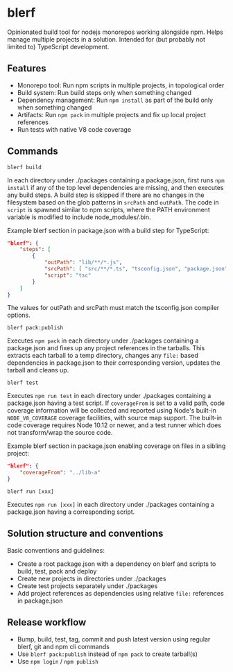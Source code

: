 # blerf

Opinionated build tool for nodejs monorepos working alongside npm. Helps manage multiple projects in a solution. Intended for (but probably not limited to) TypeScript development.

## Features

- Monorepo tool: Run npm scripts in multiple projects, in topological order
- Build system: Run build steps only when something changed
- Dependency management: Run `npm install` as part of the build only when something changed
- Artifacts: Run `npm pack` in multiple projects and fix up local project references
- Run tests with native V8 code coverage

## Commands

`blerf build`

In each directory under ./packages containing a package.json, first runs `npm install` if any of the top level dependencies are missing, and then executes any build steps. A build step is skipped if there are no changes in the filesystem based on the glob patterns in `srcPath` and `outPath`. The code in `script` is spawned similar to npm scripts, where the PATH environment variable is modified to include node_modules/.bin.

Example blerf section in package.json with a build step for TypeScript:

```json
"blerf": {
    "steps": [
        {
            "outPath": "lib/**/*.js",
            "srcPath": [ "src/**/*.ts", "tsconfig.json", "package.json"],
            "script": "tsc"
        }
    ]
}
```

The values for outPath and srcPath must match the tsconfig.json compiler options.

`blerf pack:publish`

Executes `npm pack` in each directory under ./packages containing a package.json and fixes up any project references in the tarballs. This extracts each tarball to a temp directory, changes any `file:` based dependencies in package.json to their corresponding version, updates the tarball and cleans up.

`blerf test`

Executes `npm run test` in each directory under ./packages containing a package.json having a test script. If `coverageFrom` is set to a valid path, code coverage information will be collected and reported using Node's built-in `NODE_V8_COVERAGE` coverage facilities, with source map support. The built-in code coverage requires Node 10.12 or newer, and a test runner which does not transform/wrap the source code.

Example blerf section in package.json enabling coverage on files in a sibling project:

```json
"blerf": {
    "coverageFrom": "../lib-a"
}
```

`blerf run [xxx]`

Executes `npm run [xxx]` in each directory under ./packages containing a package.json having a corresponding script.

## Solution structure and conventions

Basic conventions and guidelines:

- Create a root package.json with a dependency on blerf and scripts to build, test, pack and deploy
- Create new projects in directories under ./packages
- Create test projects separately under ./packages
- Add project references as dependencies using relative `file:` references in package.json

## Release workflow

- Bump, build, test, tag, commit and push latest version using regular blerf, git and npm cli commands
- Use `blerf pack:publish` instead of `npm pack` to create tarball(s)
- Use `npm login` / `npm publish`
